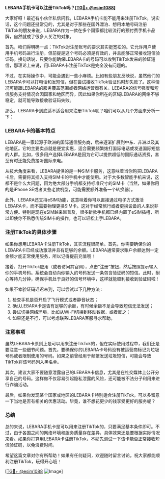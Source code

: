 **LEBARA手机卡可以注册TikTok吗？[[TG💪+ @esim1088](https://t.me/s/esim1088)]**

大家好呀！最近有小伙伴私信问我，LEBARA手机卡能不能用来注册TikTok。说实话，这个问题还挺常见的，尤其是对于那些在国外漂泊、想用本地号码注册TikTok的朋友来说，LEBARA作为一款在多个国家都比较流行的预付费手机卡品牌，自然就成了很多人关注的对象。

首先，咱们得明确一点：TikTok对注册账号的要求其实挺宽松的。它允许用户使用手机号码进行注册，但前提是这个号码必须是有效的，并且能够正常接收短信验证码。换句话说，只要你能确保LEBARA卡的号码可以收到TikTok发来的验证短信，那理论上来说，用LEBARA卡注册TikTok是完全没有问题的。

不过，在实际操作中，可能会遇到一些小麻烦。比如有些朋友反映说，虽然他们的LEBARA卡可以打电话和发短信，但在尝试接收TikTok验证码时却失败了。这种情况可能跟LEBARA的服务覆盖范围或者网络运营商有关。LEBARA的信号强度和短信服务支持情况会因国家和地区而异，因此如果你所在的区域LEBARA的网络不够稳定，就可能导致接收验证码失败。

那么，LEBARA卡到底适不适合用来注册TikTok呢？咱们可以从几个方面来分析一下：

### LEBARA卡的基本特点

LEBARA是一家起源于欧洲的国际通信服务商，后来逐渐扩展到中东、非洲以及其他地区。它的主要卖点就是便宜实惠，适合需要频繁拨打国际电话或发送国际短信的人群。比如，很多用户选择LEBARA是因为它可以提供超低的国际通话资费，甚至有时还能免费接听国际来电。

从技术角度来看，LEBARA提供的是一种SIM卡服务，这意味着当你购买LEBARA卡后，需要将其插入支持SIM卡的手机中才能使用。对于大多数智能手机来说，这都不是什么大问题，因为绝大部分手机都支持标准尺寸的SIM卡（当然，如果你用的是iPhone SE或者某些老款机型，可能需要额外准备一个转换器）。

此外，LEBARA还支持eSIM功能，这意味着你可以直接通过电子方式激活LEBARA卡，而不需要物理更换SIM卡。这对于经常旅行或者更换设备的人来说非常方便。特别是现在eSIM越来越普及，很多新款手机都已经内置了eSIM插槽，所以即使你不熟悉传统SIM卡的操作，也可以轻松上手LEBARA。

### 注册TikTok的具体步骤

如果你想用LEBARA卡注册TikTok，其实流程很简单。首先，你需要确保你的LEBARA卡已经成功激活并且有足够的余额。LEBARA通常要求账户余额达到一定金额才能正常使用服务，所以记得提前充值哦！

接着，打开TikTok应用（或者访问其官网），点击“注册”按钮，然后按照提示输入你的手机号码。系统会自动向你输入的号码发送一条包含验证码的短信。此时，耐心等待几分钟，确保手机处于良好的信号环境中，这样就能顺利接收到验证码啦！

如果不幸验证码迟迟未到，可以尝试以下几种方法：
1. 检查手机是否开启了飞行模式或者静音状态；
2. 确认LEBARA卡是否有足够的余额，有时候余额不足会导致短信无法发送；
3. 尝试切换网络环境，比如从Wi-Fi切换到移动数据，或者反之；
4. 如果还是不行，可以考虑联系LEBARA客服寻求帮助。

### 注意事项

虽然LEBARA卡原则上是可以用来注册TikTok的，但在实际使用过程中，我们还是要注意一些细节问题。首先，要确保你的LEBARA卡号码没有被运营商标记为垃圾号码或者限制使用的号码。如果之前曾经用于频繁发送垃圾短信，可能会导致TikTok将该号码列入黑名单。

其次，建议大家不要随意泄露自己的LEBARA卡信息，尤其是在社交媒体上公开分享自己的号码。这样做不仅容易引起隐私泄露的风险，还可能被不法分子利用来进行诈骗活动。

最后，如果你发现某个国家或地区的LEBARA卡特别适合注册TikTok，可以多留意一下当地是否有相关的优惠活动。毕竟，谁不想花更少的钱享受更好的服务呢？

### 总结

总的来说，LEBARA手机卡是可以用来注册TikTok的，只要满足基本条件即可。不过，由于各国之间的网络环境和服务质量存在差异，具体效果还是要根据实际情况来看。如果你打算用LEBARA卡注册TikTok，不妨先测试一下该卡能否正常接收短信验证码，以免浪费时间。

希望这篇文章对你有所帮助！如果有任何疑问，欢迎随时留言讨论。祝大家都能顺利注册TikTok，玩得开心哦！

[[TG💪+ @esim1088](https://t.me/s/esim1088) ![Image](https://i.postimg.cc/4NQfJmqS/Snipaste-2025-05-13-00-14-12.png)]